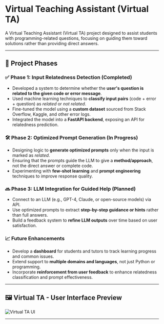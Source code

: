 # Virtual Teaching Assistant (Virtual TA)

A Virtual Teaching Assistant (Virtual TA) project designed to assist students with programming-related questions, focusing on guiding them toward solutions rather than providing direct answers.

---

## 🚀 Project Phases

### ✅ Phase 1: Input Relatedness Detection (Completed)
- Developed a system to determine whether the **user's question is related to the given code or error message**.
- Used machine learning techniques to **classify input pairs** (code + error + question) as *related* or *not related*.
- Fine-tuned the model using a **custom dataset** sourced from Stack Overflow, Kaggle, and other error logs.
- Integrated the model into a **FastAPI backend**, exposing an API for relatedness prediction.

### 🛠️ Phase 2: Optimized Prompt Generation (In Progress)
- Designing logic to **generate optimized prompts** only when the input is marked as *related*.
- Ensuring that the prompts guide the LLM to give a **method/approach**, not the direct answer or complete code.
- Experimenting with **few-shot learning** and **prompt engineering** techniques to improve response quality.

### 🔜 Phase 3: LLM Integration for Guided Help (Planned)
- Connect to an LLM (e.g., GPT-4, Claude, or open-source models) via API.
- Use optimized prompts to extract **step-by-step guidance or hints** rather than full answers.
- Build a feedback system to **refine LLM outputs** over time based on user satisfaction.

### 📈 Future Enhancements
- Develop a **dashboard** for students and tutors to track learning progress and common issues.
- Extend support to **multiple domains and languages**, not just Python or programming.
- Incorporate **reinforcement from user feedback** to enhance relatedness classification and prompt effectiveness.

---

## 🖼️ Virtual TA - User Interface Preview

![Virtual TA UI](./assets/virtual-ta-ui.png)

---


